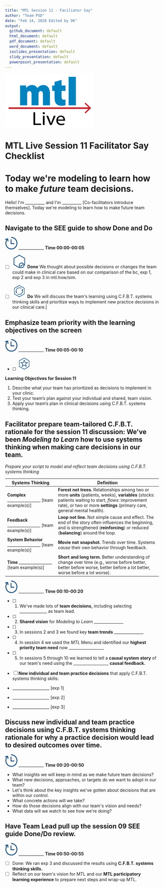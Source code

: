 ```yaml
---
title: "MTL Session 11 - Faciliator Say"
author: "Team PSD"
date: "Feb 14, 2020 Edited by DK"
output: 
  github_document: default
  html_document: default
  pdf_document: default
  word_document: default
  ioslides_presentation: default
  slidy_presentation: default
  powerpoint_presentation: default
---
```


<img src = "https://github.com/lzim/teampsd/blob/master/resources/logos/mtl_live_sq_sm.png"
     height = "175" width = "290">  


# MTL Live Session 11 Facilitator Say Checklist

# Today we're modeling to learn how to make _future_ team decisions.
Hello! I'm __________ and I'm __________ [Co-facilitators introduce themselves]. Today we're modeling to learn how to make future team decisions.


## Navigate to the SEE guide to show Done and Do
<img src = "https://github.com/lzim/teampsd/blob/master/resources/icons/timestamp.png" height = "40" width = "40" style ="display: inline-block"/> _____________ **Time 00:00-00:05** 
- [ ] <img src = "https://github.com/lzim/teampsd/blob/master/resources/icons/done.png" height = "45" width = "45"> **Done** We thought about possible decisions or changes the team could make in clinical care based on our comparison of the bc, exp 1, exp 2 and exp 3 in mtl.how/sim.

- [ ] <img src = "https://github.com/lzim/teampsd/blob/master/resources/icons/do.png" height = "45" width = "45"> **Do** We will discuss the team's learning using C.F.B.T. systems thinking skills and prioritize ways to implement new practice decisions in our clinical care.| 

## Emphasize team priority with the learning objectives on the screen
<img src = "https://github.com/lzim/teampsd/blob/master/resources/icons/timestamp.png" height = "40" width = "40" style ="display: inline-block"/> _____________ **Time 00:05-00:10** 
- [ ] <img src = "https://github.com/lzim/teampsd/blob/master/resources/icons/learning_objectives.png" height = "45" width = "45"> 
**Learning Objectives for Session 11**

1.	Describe what your team has prioritized as decisions to implement in your clinic. 
2.	Test your team’s plan against your individual and shared, team vision.
3.	Apply your team’s plan in clinical decisions using C.F.B.T. systems thinking.

## Facilitator prepare team-tailored C.F.B.T. rationale for the session 11 discussion: We've been _Modeling to Learn_ how to use systems thinking when making care decisions in our team.
_Prepare your script to model and reflect team decisions using C.F.B.T. systems thinking_

Systems Thinking | Definition
-- | -- 
**Complex** _________________ [team example(s)]| **Forest   not trees.**    Relationships among two or more **units** (patients, weeks), **variables** (_stocks_: patients waiting to start, _flows_: improvement rate), or two or more **settings** (primary care, general mental health).
**Feedback** _________________ [team example(s)]| **Loop not line.**    Not simple cause and effect. The end of   the story often influences the beginning, and is strengthened (**reinforcing**)   or reduced (**balancing**) around the loop.
**System Behavior** _________________ [team example(s)]| **Movie   not snapshot.**    Trends over time.    Systems _cause_ their own behavior through feedback.
**Time** _________________ [team example(s)]| **Short   and   long term.**      Better understanding of change over time   (e.g., worse before better, better before worse, better before a lot better, worse before a lot worse).

 <img src = "https://github.com/lzim/teampsd/blob/master/resources/icons/timestamp.png" height = "40" width = "40" style ="display: inline-block"/> _____________ **Time 00:10-00:20** 

- [ ] 1. We've made lots of **team decisions,** including selecting ______________ as team lead.

- [ ] 2. **Shared vision** for *Modeling to Learn* _______________
   
- [ ] 3. In sessions 2 and 3 we found key **team trends** _______________

- [ ] 4. In session 4 we used the *MTL* Menu and identified our **highest priority team need** now __________________

- [ ] 5. In sessions 5 through 10 we learned to tell a **causal system story** of our team's need using the __________________ **causal feedback.**

- [ ] **New individual and team practice decisions** that apply C.F.B.T. systems thinking skills:

- ___________________ [exp 1]

- ___________________ [exp 2]

- ___________________ [exp 3]
   
## Discuss **new individual and team practice decisions** using **C.F.B.T. systems thinking** rationale for **why** a practice decision would lead to desired outcomes over time.
<img src = "https://github.com/lzim/teampsd/blob/master/resources/icons/timestamp.png" height = "40" width = "40" style ="display: inline-block"/> _____________ **Time 00:20-00:50**  
   + What insights we will keep in mind as we make future team decisions?
   + What new decisions, approaches, or targets do we want to adopt in our team?  
   + Let's think about the key insights we've gotten about decisions that are within our control.
   + What concrete actions will we take?
   + How do those decisions align with our team's vision and needs?  
   + What data will we watch to see how we're doing?  

## Have Team Lead pull up the session 09 SEE guide Done/Do review.
<img src = "https://github.com/lzim/teampsd/blob/master/resources/icons/timestamp.png" height = "40" width = "40" style ="display: inline-block"/> _____________ **Time 00:50-00:55**  
- [ ] Done: We ran exp 3 and discussed the results using **C.F.B.T. systems thinking skills.**
- [ ] Reflect on our team's vision for MTL and our **MTL participatory learning experience** to prepare next steps and wrap-up MTL.
